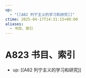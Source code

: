 ```yaml
---
up:
  - "[[A82 列宁主义的学习和研究]]"
ctime: 2025-04-17T14:31:15+08:00
aliases:
  - 书目、索引
---
```


# A823 书目、索引

- up: [[A82 列宁主义的学习和研究]]

